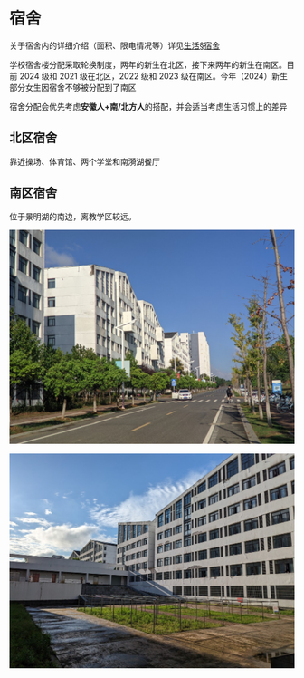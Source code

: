 
# 宿舍

关于宿舍内的详细介绍（面积、限电情况等）详见[生活§宿舍](../life/dormitory)

学校宿舍楼分配采取轮换制度，两年的新生在北区，接下来两年的新生在南区。目前 2024 级和 2021 级在北区，2022 级和 2023 级在南区。今年（2024）新生部分女生因宿舍不够被分配到了南区

宿舍分配会优先考虑**安徽人+南/北方人**的搭配，并会适当考虑生活习惯上的差异

## 北区宿舍

靠近操场、体育馆、两个学堂和南漪湖餐厅

## 南区宿舍

位于景明湖的南边，离教学区较远。

![南区宿舍](media/south_dorm_1.jpg)

![可以尽情晒被子hiahiahia](media/south_dorm_2.jpg)
